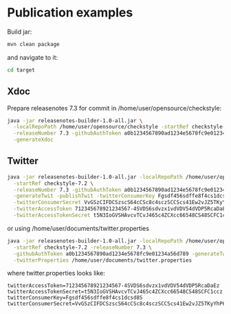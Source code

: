 # Publication examples

Build jar:

```bash
mvn clean package
```

and navigate to it:

```bash
cd target
```

## Xdoc

Prepare releasenotes 7.3 for commit in /home/user/opensource/checkstyle:

```bash
java -jar releasenotes-builder-1.0-all.jar \
  -localRepoPath /home/user/opensource/checkstyle -startRef checkstyle-7.2 \
  -releaseNumber 7.3 -githubAuthToken a0b1234567890ad1234e5678fc9e01234a56d789 \
  -generateXdoc
```

## Twitter

```bash
java -jar releasenotes-builder-1.0-all.jar -localRepoPath /home/user/opensource/checkstyle \
  -startRef checkstyle-7.2 \
  -releaseNumber 7.3 -githubAuthToken a0b1234567890ad1234e5678fc9e01234a56d789 \
  -generateTwit -publishTwit -twitterConsumerKey Fgsdf456sdffe8f4cs1dcsd8S \
  -twitterConsumerSecret VvGSzCIFDCSzscS64cCSc8c4sczSCCScs41Ew2vJZ5TKyYhP6F \
  -twitterAccessToken 712345678921234567-4SVDS6sdvzx1vdVDV54dVDP5RcaDaEz \
  -twitterAccessTokenSecret t5N3IoGVSHAvcvTCvJ465c4ZCXcc66548CS48SCFC1ccz
```

or using /home/user/documents/twitter.properties

```bash
java -jar releasenotes-builder-1.0-all.jar -localRepoPath /home/user/opensource/checkstyle \
  -startRef checkstyle-7.2 -releaseNumber 7.3 \
  -githubAuthToken a0b1234567890ad1234e5678fc9e01234a56d789 -generateTwit -publishTwit \
  -twitterProperties /home/user/documents/twitter.properties
```

where twitter.properties looks like:

```properties
twitterAccessToken=712345678921234567-4SVDS6sdvzx1vdVDV54dVDP5RcaDaEz
twitterAccessTokenSecret=t5N3IoGVSHAvcvTCvJ465c4ZCXcc66548CS48SCFC1ccz
twitterConsumerKey=Fgsdf456sdffe8f4cs1dcsd8S
twitterConsumerSecret=VvGSzCIFDCSzscS64cCSc8c4sczSCCScs41Ew2vJZ5TKyYhP6F
```
